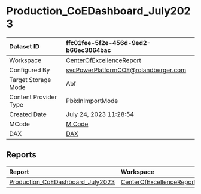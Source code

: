 



# Production_CoEDashboard_July2023

|Dataset ID|ffc01fee-5f2e-456d-9ed2-b66ec3064bac|
| :--- | :--- |
|Workspace|[CenterOfExcellenceReport](../Workspaces/CenterOfExcellenceReport.md)|
|Configured By|svcPowerPlatformCOE@rolandberger.com|
|Target Storage Mode|Abf|
|Content Provider Type|PbixInImportMode|
|Created Date|July 24, 2023 11:28:54|
|MCode|[M Code](./Production_CoEDashboard_July2023/mcode.md)|
|DAX|[DAX](./Production_CoEDashboard_July2023/dax.md)|

## Reports

|Report|Workspace|
| :--- | :--- |
|[Production_CoEDashboard_July2023](../Reports/Production_CoEDashboard_July2023.md)|[CenterOfExcellenceReport](../Workspaces/CenterOfExcellenceReport.md)|
